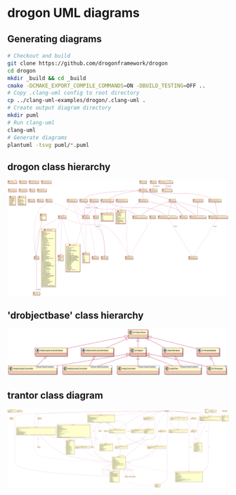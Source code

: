 # drogon UML diagrams

## Generating diagrams

```bash
# Checkout and build
git clone https://github.com/drogonframework/drogon
cd drogon
mkdir _build && cd _build
cmake -DCMAKE_EXPORT_COMPILE_COMMANDS=ON -DBUILD_TESTING=OFF ..
# Copy .clang-uml config to root directory
cp ../clang-uml-examples/drogon/.clang-uml .
# Create output diagram directory
mkdir puml
# Run clang-uml
clang-uml 
# Generate diagrams
plantuml -tsvg puml/*.puml
```

## drogon class hierarchy

![puml](puml/all_classes_diagram.svg)

## 'drobjectbase' class hierarchy

![puml](puml/drobjectbase_hierarchy.svg)

## trantor class diagram

![puml](puml/trantor_class_diagram.svg)
